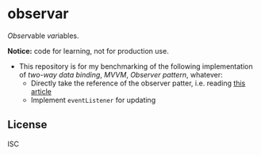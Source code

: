 observar
========

*Obser*vable *var*iables.

**Notice:** code for learning, not for production use.

- This repository is for my benchmarking of the following implementation of
*two-way data binding*, *MVVM*, *Observer pattern*, whatever:
    + Directly take the reference of the observer patter, i.e. reading
    [this article](https://sourcemaking.com/design_patterns/observer)
    + Implement `eventListener` for updating

License
-------

ISC
